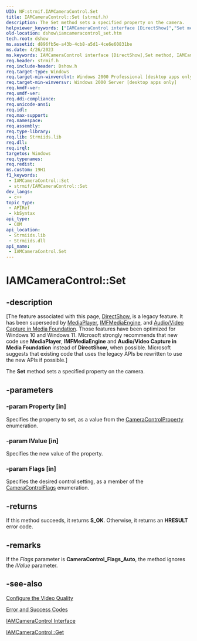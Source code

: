 ```yaml
---
UID: NF:strmif.IAMCameraControl.Set
title: IAMCameraControl::Set (strmif.h)
description: The Set method sets a specified property on the camera.
helpviewer_keywords: ["IAMCameraControl interface [DirectShow]","Set method","IAMCameraControl.Set","IAMCameraControl::Set","IAMCameraControlSet","Set","Set method [DirectShow]","Set method [DirectShow]","IAMCameraControl interface","dshow.iamcameracontrol_set","strmif/IAMCameraControl::Set"]
old-location: dshow\iamcameracontrol_set.htm
tech.root: dshow
ms.assetid: d896fb5e-a43b-4cb8-a5d1-4ce6e60831be
ms.date: 4/26/2023
ms.keywords: IAMCameraControl interface [DirectShow],Set method, IAMCameraControl.Set, IAMCameraControl::Set, IAMCameraControlSet, Set, Set method [DirectShow], Set method [DirectShow],IAMCameraControl interface, dshow.iamcameracontrol_set, strmif/IAMCameraControl::Set
req.header: strmif.h
req.include-header: Dshow.h
req.target-type: Windows
req.target-min-winverclnt: Windows 2000 Professional [desktop apps only]
req.target-min-winversvr: Windows 2000 Server [desktop apps only]
req.kmdf-ver: 
req.umdf-ver: 
req.ddi-compliance: 
req.unicode-ansi: 
req.idl: 
req.max-support: 
req.namespace: 
req.assembly: 
req.type-library: 
req.lib: Strmiids.lib
req.dll: 
req.irql: 
targetos: Windows
req.typenames: 
req.redist: 
ms.custom: 19H1
f1_keywords:
 - IAMCameraControl::Set
 - strmif/IAMCameraControl::Set
dev_langs:
 - c++
topic_type:
 - APIRef
 - kbSyntax
api_type:
 - COM
api_location:
 - Strmiids.lib
 - Strmiids.dll
api_name:
 - IAMCameraControl.Set
---
```


# IAMCameraControl::Set


## -description

\[The feature associated with this page, [DirectShow](/windows/win32/directshow/directshow), is a legacy feature. It has been superseded by [MediaPlayer](/uwp/api/Windows.Media.Playback.MediaPlayer), [IMFMediaEngine](/windows/win32/api/mfmediaengine/nn-mfmediaengine-imfmediaengine), and [Audio/Video Capture in Media Foundation](windows/win32/medfound/audio-video-capture-in-media-foundation). Those features have been optimized for Windows 10 and Windows 11. Microsoft strongly recommends that new code use **MediaPlayer**, **IMFMediaEngine** and **Audio/Video Capture in Media Foundation** instead of **DirectShow**, when possible. Microsoft suggests that existing code that uses the legacy APIs be rewritten to use the new APIs if possible.\]

The <b>Set</b> method sets a specified property on the camera.

## -parameters

### -param Property [in]

Specifies the property to set, as a value from the [CameraControlProperty](/windows/desktop/api/strmif/ne-strmif-cameracontrolproperty) enumeration.

### -param lValue [in]

Specifies the new value of the property.

### -param Flags [in]

Specifies the desired control setting, as a member of the [CameraControlFlags](/windows/desktop/api/strmif/ne-strmif-cameracontrolflags) enumeration.

## -returns

If this method succeeds, it returns <b>S_OK</b>. Otherwise, it returns an <b>HRESULT</b> error code.

## -remarks

If the <i>Flags</i> parameter is <b>CameraControl_Flags_Auto</b>, the method ignores the <i>lValue</i> parameter.

## -see-also

<a href="/windows/desktop/DirectShow/configure-the-video-quality">Configure the Video Quality</a>



<a href="/windows/desktop/DirectShow/error-and-success-codes">Error and Success Codes</a>



<a href="/windows/desktop/api/strmif/nn-strmif-iamcameracontrol">IAMCameraControl Interface</a>



<a href="/windows/desktop/api/strmif/nf-strmif-iamcameracontrol-get">IAMCameraControl::Get</a>